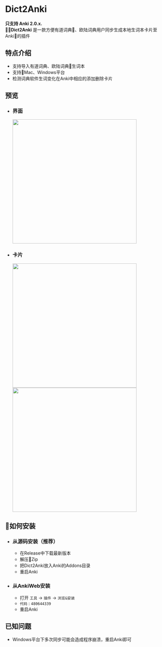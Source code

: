 # Dict2Anki
**只支持 Anki 2.0.x.**  
**Dict2Anki** 是一款方便有道词典、欧陆词典用户同步生成本地生词本卡片至Anki的插件  

## 特点介绍
- 支持导入有道词典、欧陆词典生词本
- 支持Mac、Windows平台
- 检测词典软件生词变化在Anki中相应的添加删除卡片
## 预览
- ### 界面  
  <img src = "https://raw.githubusercontent.com/megachweng/Dict2Anki/master/screenshots/Mac-0.png" width=400>

- ### 卡片
  <span><img src = "https://raw.githubusercontent.com/megachweng/Dict2Anki/master/screenshots/card-front.png" width=400></span>
  <span><img src = "https://raw.githubusercontent.com/megachweng/Dict2Anki/master/screenshots/card-back.png" width=400></span>
## 如何安装
- ### 从源码安装（推荐）
    - 在Release中下载最新版本
    - 解压Zip
    - 把Dict2Anki放入Anki的Addons目录
    - 重启Anki
- ### 从AnkiWeb安装
    - 打开 `工具` -> `插件` -> `浏览&安装` 
    - `代码` : `480644339`
    - 重启Anki
## 已知问题
- Windows平台下多次同步可能会造成程序崩溃，重启Anki即可

